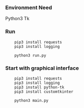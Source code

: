 ### Environment Need
Python3 Tk
### Run
```
    pip3 install requests
    pip3 install logging

    python3 run.py
```
### Start with graphical interface
```
    pip3 install requests
    pip3 install logging
    pip3 install python-tk
    pip3 install customtkinter

    python3 main.py
```